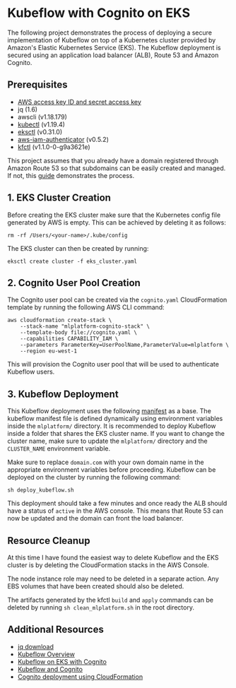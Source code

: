 # Kubeflow with Cognito on EKS
The following project demonstrates the process of deploying a secure implementation of Kubeflow on top of a Kubernetes cluster provided by Amazon's Elastic Kubernetes Service (EKS). The Kubeflow deployment is secured using an application load balancer (ALB), Route 53 and Amazon Cognito.

## Prerequisites
- [AWS access key ID and secret access key](https://docs.aws.amazon.com/IAM/latest/UserGuide/getting-started_create-delegated-user.html)
- jq (1.6)
- awscli (v1.18.179)
- [kubectl](https://kubernetes.io/docs/tasks/tools/install-kubectl/#install-kubectl) (v1.19.4)
- [eksctl](https://eksctl.io) (v0.31.0)
- [aws-iam-authenticator](https://docs.aws.amazon.com/eks/latest/userguide/install-aws-iam-authenticator.html) (v0.5.2)
- [kfctl](https://github.com/kubeflow/kfctl/releases/tag/v1.1.0) (v1.1.0-0-g9a3621e)

This project assumes that you already have a domain registered through Amazon Route 53 so that subdomains can be easily created and managed. If not, this [guide](https://docs.aws.amazon.com/Route53/latest/DeveloperGuide/domain-register.html) demonstrates the process.

## 1. EKS Cluster Creation
Before creating the EKS cluster make sure that the Kubernetes config file generated by AWS is empty. This can be achieved by deleting it as follows:
``` 
rm -rf /Users/<your-name>/.kube/config 
```

The EKS cluster can then be created by running:
``` 
eksctl create cluster -f eks_cluster.yaml 
```

## 2. Cognito User Pool Creation
The Cognito user pool can be created via the `cognito.yaml` CloudFormation template by running the following AWS CLI command:
```
aws cloudformation create-stack \
    --stack-name "mlplatform-cognito-stack" \
    --template-body file://cognito.yaml \
    --capabilities CAPABILITY_IAM \
    --parameters ParameterKey=UserPoolName,ParameterValue=mlplatform \
    --region eu-west-1
```

This will provision the Cognito user pool that will be used to authenticate Kubeflow users.

## 3. Kubeflow Deployment
This Kubeflow deployment uses the following [manifest](https://raw.githubusercontent.com/kubeflow/manifests/v1.1-branch/kfdef/kfctl_aws_cognito.v1.1.0.yaml) as a base. The kubeflow manifest file is defined dynamically using environment variables inside the `mlplatform/` directory. It is recommended to deploy Kubeflow inside a folder that shares the EKS cluster name. If you want to change the cluster name, make sure to update the `mlplatform/` directory and the `CLUSTER_NAME` environment variable.

Make sure to replace `domain.com` with your own domain name in the appropriate environment variables before proceeding. Kubeflow can be deployed on the cluster by running the following command:
```
sh deploy_kubeflow.sh
```

This deployment should take a few minutes and once ready the ALB should have a status of `active` in the AWS console. This means that Route 53 can now be updated and the domain can front the load balancer.

## Resource Cleanup
At this time I have found the easiest way to delete Kubeflow and the EKS cluster is by deleting the CloudFormation stacks in the AWS Console.

The node instance role may need to be deleted in a separate action. Any EBS volumes that have been created should also be deleted.

The artifacts generated by the kfctl `build` and `apply` commands can be deleted by running `sh clean_mlplatform.sh` in the root directory.

## Additional Resources
- [jq download](https://stedolan.github.io/jq/download/)
- [Kubeflow Overview](https://www.kubeflow.org/docs/about/kubeflow/)
- [Kubeflow on EKS with Cognito](https://www.kubeflow.org/docs/aws/aws-e2e/)
- [Kubeflow and Cognito](https://devopstar.com/2020/03/31/kubeflow-on-eks-cognito-authentication)
- [Cognito deployment using CloudFormation](https://gist.github.com/singledigit/2c4d7232fa96d9e98a3de89cf6ebe7a5)